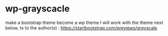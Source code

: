 # wp-grayscacle
make a bootstrap theme become a wp theme
I will work with the theme next below, tx to the author(s) :
https://startbootstrap.com/previews/grayscale
